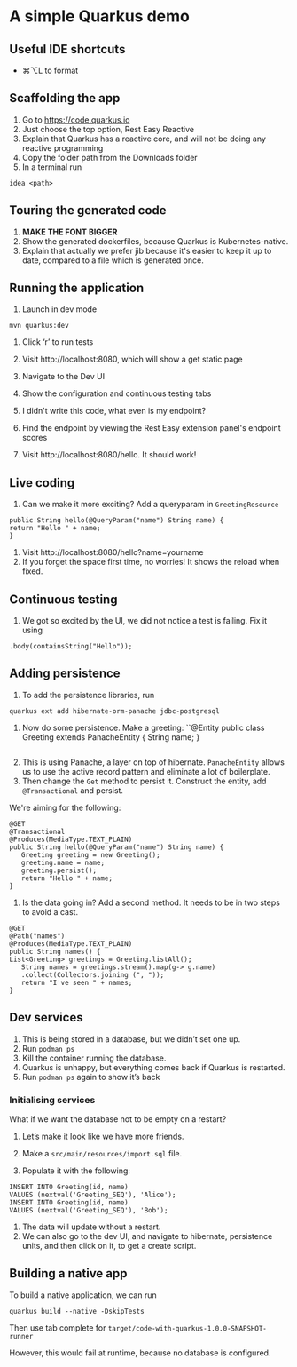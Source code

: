 # A simple Quarkus demo

## Useful IDE shortcuts

- ⌘⌥L to format

## Scaffolding the app
1. Go to https://code.quarkus.io
2. Just choose the top option, Rest Easy Reactive
3. Explain that Quarkus has a reactive core, and will not be doing any reactive programming
4. Copy the folder path from the Downloads folder
5. In a terminal run
```
idea <path>
```

## Touring the generated code

1. **MAKE THE FONT BIGGER**
2. Show the generated dockerfiles, because Quarkus is Kubernetes-native. 
3. Explain that actually we prefer jib because it's easier to keep it up to date, compared to a file which is generated once.

## Running the application 

1. Launch in dev mode
```
mvn quarkus:dev
```

1. Click ‘r’ to run tests

2. Visit http://localhost:8080, which will show a get static page
3. Navigate to the Dev UI
4. Show the configuration and continuous testing tabs

5. I didn't write this code, what even is my endpoint? 
6. Find the endpoint by viewing the Rest Easy extension panel's endpoint scores
7. Visit http://localhost:8080/hello. It should work!

## Live coding 

1. Can we make it more exciting? Add a queryparam in `GreetingResource`

```
public String hello(@QueryParam("name") String name) {
return "Hello " + name;
}
```
1. Visit http://localhost:8080/hello?name=yourname
2. If you forget the space first time, no worries! It shows the reload when fixed.

## Continuous testing 

1. We got so excited by the UI, we did not notice a test is failing. Fix it using

```
.body(containsString("Hello"));
```

## Adding persistence 

1. To add the persistence libraries, run
```
quarkus ext add hibernate-orm-panache jdbc-postgresql
```
1. Now do some persistence. Make a greeting:
``@Entity
public class Greeting extends PanacheEntity {
String name;
}
   ```
2. This is using Panache, a layer on top of hibernate. `PanacheEntity` allows us to use the active record pattern and eliminate a lot of boilerplate.
3. Then change the `Get` method to persist it. Construct the entity, add `@Transactional` and persist.

We're aiming for the following:

```
@GET
@Transactional
@Produces(MediaType.TEXT_PLAIN)
public String hello(@QueryParam("name") String name) {
   Greeting greeting = new Greeting();
   greeting.name = name;
   greeting.persist();
   return "Hello " + name;
}
```


1. Is the data going in? Add a second method. It needs to be in two steps to avoid a cast.

```
@GET
@Path("names")
@Produces(MediaType.TEXT_PLAIN)
public String names() {
List<Greeting> greetings = Greeting.listAll();
   String names = greetings.stream().map(g-> g.name)
   .collect(Collectors.joining (", "));
   return "I've seen " + names;
}
```

## Dev services

1. This is being stored in a database, but we didn’t set one up.
2. Run `podman ps`
3. Kill the container running the database.
4. Quarkus is unhappy, but everything comes back if Quarkus is restarted.
5. Run `podman ps` again to show it’s back

### Initialising services 

What if we want the database not to be empty on a restart?


1. Let’s make it look like we have more friends.

2. Make a `src/main/resources/import.sql` file.
3. Populate it with the following:

```
INSERT INTO Greeting(id, name)
VALUES (nextval('Greeting_SEQ'), 'Alice');
INSERT INTO Greeting(id, name)
VALUES (nextval('Greeting_SEQ'), 'Bob');
```

1. The data will update without a restart.
2. We can also go to the dev UI, and navigate to hibernate, persistence units, and then click on it, to get a create script.



## Building a native app 

To build a native application, we can run
```
quarkus build --native -DskipTests
```

Then use tab complete for `target/code-with-quarkus-1.0.0-SNAPSHOT-runner`

However, this would fail at runtime, because no database is configured.


